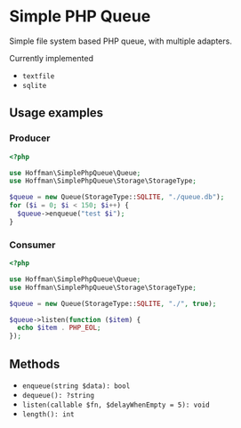 Simple PHP Queue
===

Simple file system based PHP queue, with multiple adapters.

Currently implemented

- `textfile`
- `sqlite`

## Usage examples

### Producer

```php
<?php

use Hoffman\SimplePhpQueue\Queue;
use Hoffman\SimplePhpQueue\Storage\StorageType;

$queue = new Queue(StorageType::SQLITE, "./queue.db");
for ($i = 0; $i < 150; $i++) {
  $queue->enqueue("test $i");
}
```

### Consumer

```php
<?php 

use Hoffman\SimplePhpQueue\Queue;
use Hoffman\SimplePhpQueue\Storage\StorageType;

$queue = new Queue(StorageType::SQLITE, "./", true);

$queue->listen(function ($item) {
  echo $item . PHP_EOL;
});
```


## Methods

- `enqueue(string $data): bool`
- `dequeue(): ?string`
- `listen(callable $fn, $delayWhenEmpty = 5): void`
- `length(): int`